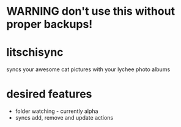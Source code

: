 # WARNING don't use this without proper backups!
# litschisync
syncs your awesome cat pictures with your lychee photo albums

# desired features
- folder watching - currently alpha
- syncs add, remove and update actions

